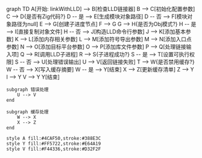 graph TD
    A[开始: linkWithLLD] --> B[检查LLD链接器]
    B --> C[初始化配置参数]
    C --> D{是否有Zig代码?}
    D -- 是 --> E[生成模块对象路径]
    D -- 否 --> F[模块对象路径为null]
    E --> G[创建子进度节点]
    F --> G
    G --> H{是否为Obj模式?}
    H -- 是 --> I[直接复制对象文件]
    H -- 否 --> J[构造LLD命令行参数]
    J --> K[添加基本参数]
    K --> L[添加内存相关参数]
    L --> M[添加符号导出参数]
    M --> N[添加入口点参数]
    N --> O[添加目标平台参数]
    O --> P[添加库文件参数]
    P --> Q[处理链接输入项]
    Q --> R[调用LLD子进程]
    R --> S{子进程成功?}
    S -- 是 --> T[设置可执行权限]
    S -- 否 --> U[处理错误输出]
    U --> V[返回链接失败]
    T --> W{是否禁用缓存?}
    W -- 否 --> X[写入缓存摘要]
    W -- 是 --> Y[结束]
    X --> Z[更新缓存清单]
    Z --> Y
    I --> Y
    V --> Y
    Y[结束]
    
    subgraph 错误处理
        U --> V
    end
    
    subgraph 缓存处理
        W --> X
        X --> Z
    end
    
    style A fill:#4CAF50,stroke:#388E3C
    style Y fill:#FF5722,stroke:#E64A19
    style V fill:#F44336,stroke:#D32F2F
